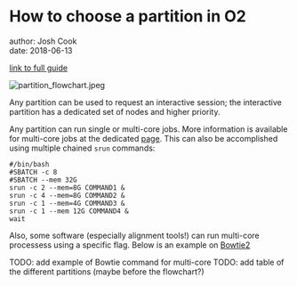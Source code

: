 # How to choose a partition in O2

author: Josh Cook  
date: 2018-06-13  

[link to full guide](https://wiki.rc.hms.harvard.edu/display/O2/How+to+choose+a+partition+in+O2)


![partition_flowchart.jpeg]()

Any partition can be used to request an interactive session; the interactive partition has a dedicated set of nodes and higher priority.  

Any partition can run single or multi-core jobs. More information is available for multi-core jobs at the dedicated [page](https://wiki.rc.hms.harvard.edu:8443/display/O2/How+To+Submit+Parallel+Jobs+in+O2). This can also be accomplished using multiple chained `srun` commands:

	#/bin/bash
	#SBATCH -c 8
	#SBATCH --mem 32G
	srun -c 2 --mem=8G COMMAND1 & 
	srun -c 4 --mem=8G COMMAND2 & 
	srun -c 1 --mem=4G COMMAND3 & 
	srun -c 1 --mem 12G COMMAND4 & 
	wait
	
Also, some software (especially alignment tools!) can run multi-core processess using a specific flag. Below is an example on [Bowtie2](http://bowtie-bio.sourceforge.net/bowtie2/manual.shtml)




TODO: add example of Bowtie command for multi-core
TODO: add table of the different partitions (maybe before the flowchart?)